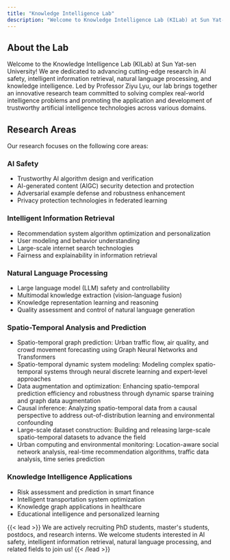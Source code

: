 ```yaml
---
title: "Knowledge Intelligence Lab"
description: "Welcome to Knowledge Intelligence Lab (KILab) at Sun Yat-sen University"
---
```


## About the Lab

Welcome to the Knowledge Intelligence Lab (KILab) at Sun Yat-sen University! We are dedicated to advancing cutting-edge research in AI safety, intelligent information retrieval, natural language processing, and knowledge intelligence. Led by Professor Ziyu Lyu, our lab brings together an innovative research team committed to solving complex real-world intelligence problems and promoting the application and development of trustworthy artificial intelligence technologies across various domains.

## Research Areas
<!-- 
{{< figure src="/images/research_framework.png" alt="KILab Research Framework" caption="KILab Research Framework" >}} -->

Our research focuses on the following core areas:

### AI Safety
- Trustworthy AI algorithm design and verification
- AI-generated content (AIGC) security detection and protection
- Adversarial example defense and robustness enhancement
- Privacy protection technologies in federated learning

### Intelligent Information Retrieval
- Recommendation system algorithm optimization and personalization
- User modeling and behavior understanding
- Large-scale internet search technologies
- Fairness and explainability in information retrieval

### Natural Language Processing
- Large language model (LLM) safety and controllability
- Multimodal knowledge extraction (vision-language fusion)
- Knowledge representation learning and reasoning
- Quality assessment and control of natural language generation

### Spatio-Temporal Analysis and Prediction
- Spatio-temporal graph prediction: Urban traffic flow, air quality, and crowd movement forecasting using Graph Neural Networks and Transformers
- Spatio-temporal dynamic system modeling: Modeling complex spatio-temporal systems through neural discrete learning and expert-level approaches
- Data augmentation and optimization: Enhancing spatio-temporal prediction efficiency and robustness through dynamic sparse training and graph data augmentation
- Causal inference: Analyzing spatio-temporal data from a causal perspective to address out-of-distribution learning and environmental confounding
- Large-scale dataset construction: Building and releasing large-scale spatio-temporal datasets to advance the field
- Urban computing and environmental monitoring: Location-aware social network analysis, real-time recommendation algorithms, traffic data analysis, time series prediction

### Knowledge Intelligence Applications
- Risk assessment and prediction in smart finance
- Intelligent transportation system optimization
- Knowledge graph applications in healthcare
- Educational intelligence and personalized learning


{{< lead >}}
We are actively recruiting PhD students, master's students, postdocs, and research interns. We welcome students interested in AI safety, intelligent information retrieval, natural language processing, and related fields to join us!
{{< /lead >}}
